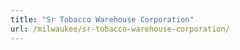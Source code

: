 ```yaml
---
title: "Sr Tobacco Warehouse Corporation"
url: /milwaukee/sr-tobacco-warehouse-corporation/
---
```

